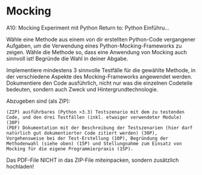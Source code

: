 # Mocking
A10: Mocking Experiment mit Python
Return to: Python Einführu...

Wähle eine Methode aus einem von dir erstellten Python-Code vergangener Aufgaben, um die Verwendung eines Python-Mocking-Frameworks zu zeigen. Wähle die Methode so, dass eine Anwendung von Mocking auch sinnvoll ist! Begründe die Wahl in deiner Abgabe.

Implementiere mindestens 3 sinnvolle Testfälle für die gewählte Methode, in der verschiedene Aspekte des Mocking-Frameworks angewendet werden. Dokumentiere den Code ausführlich, nicht nur was die einzelnen Codeteile bedeuten, sondern auch Zweck und Hintergrundtechnologie.

Abzugeben sind (als ZIP):

    (ZIP) ausführbares (Python >3.3) Testszenario mit dem zu testenden Code, und den drei Testfällen (inkl. etwaiger verwendeter Module) (30P)
    (PDF) Dokumentation mit der Beschreibung der Testszenarien (hier darf natürlich gut dokumentierter Code zitiert werden) (30P), Vorgehensweise bei der Test-Erstellung (10P), Begründung der Methodenwahl (siehe oben) (15P) und Stellungnahme zum Einsatz von Mocking für die eigene Programmierpraxis (15P).

Das PDF-File NICHT in das ZIP-File miteinpacken, sondern zusätzlich hochladen!
